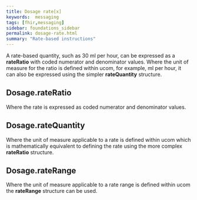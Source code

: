 ```yaml
---
title: Dosage rate[x]
keywords:  messaging
tags: [fhir,messaging]
sidebar: foundations_sidebar
permalink: dosage-rate.html
summary: "Rate-based instructions"
---
```




A rate-based quantity, such as 30 ml per hour, can be expressed as a **rateRatio** with coded numerator and denominator values. Where the unit of measure for the ratio is defined within ucom, for example, ml per hour, it can also be expressed using the simpler **rateQuantity** structure.

## Dosage.rateRatio ##

Where the rate is expressed as coded numerator and denominator values.

## Dosage.rateQuantity ##

Where the unit of measure applicable to a rate is defined within ucom which is mathematically equivalent to defining the rate using the more complex **rateRatio** structure.

## Dosage.rateRange ##

Where the unit of measure applicable to a rate range is defined within ucom the **rateRange** structure can be used.

<script src="https://gist.github.com/RobertGoochUK/618bb18a1ad8e5397883a68032cdb4ff.js"></script>